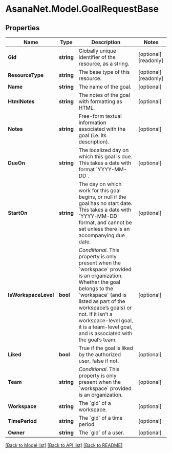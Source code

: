 # AsanaNet.Model.GoalRequestBase

## Properties

Name | Type | Description | Notes
------------ | ------------- | ------------- | -------------
**Gid** | **string** | Globally unique identifier of the resource, as a string. | [optional] [readonly] 
**ResourceType** | **string** | The base type of this resource. | [optional] [readonly] 
**Name** | **string** | The name of the goal. | [optional] 
**HtmlNotes** | **string** | The notes of the goal with formatting as HTML. | [optional] 
**Notes** | **string** | Free-form textual information associated with the goal (i.e. its description). | [optional] 
**DueOn** | **string** | The localized day on which this goal is due. This takes a date with format &#x60;YYYY-MM-DD&#x60;. | [optional] 
**StartOn** | **string** | The day on which work for this goal begins, or null if the goal has no start date. This takes a date with &#x60;YYYY-MM-DD&#x60; format, and cannot be set unless there is an accompanying due date. | [optional] 
**IsWorkspaceLevel** | **bool** | *Conditional*. This property is only present when the &#x60;workspace&#x60; provided is an organization. Whether the goal belongs to the &#x60;workspace&#x60; (and is listed as part of the workspace’s goals) or not. If it isn’t a workspace-level goal, it is a team-level goal, and is associated with the goal’s team. | [optional] 
**Liked** | **bool** | True if the goal is liked by the authorized user, false if not. | [optional] 
**Team** | **string** | *Conditional*. This property is only present when the &#x60;workspace&#x60; provided is an organization. | [optional] 
**Workspace** | **string** | The &#x60;gid&#x60; of a workspace. | [optional] 
**TimePeriod** | **string** | The &#x60;gid&#x60; of a time period. | [optional] 
**Owner** | **string** | The &#x60;gid&#x60; of a user. | [optional] 

[[Back to Model list]](../README.md#documentation-for-models) [[Back to API list]](../README.md#documentation-for-api-endpoints) [[Back to README]](../README.md)

